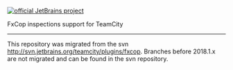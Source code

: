 [![official JetBrains project](https://jb.gg/badges/official-flat-square.svg)](https://confluence.jetbrains.com/display/ALL/JetBrains+on+GitHub)

FxCop inspections support for TeamCity

---
This repository was migrated from the svn http://svn.jetbrains.org/teamcity/plugins/fxcop.
Branches before 2018.1.x are not migrated and can be found in the svn repository.
